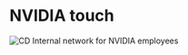 # NVIDIA touch

![CD](https://github.com/topshik/nvidia-touch/workflows/CD/badge.svg)
Internal network for NVIDIA employees
